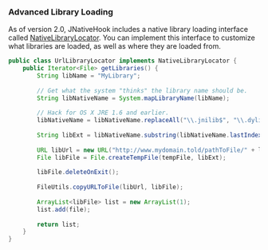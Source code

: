 ### Advanced Library Loading
As of version 2.0, JNativeHook includes a native library loading interface called [NativeLibraryLocator](../../src/java/org/jnativehook/NativeLibraryLocator.java).
You can implement this interface to customize what libraries are loaded, as well as where they are loaded from. 

```java
public class UrlLibraryLocator implements NativeLibraryLocator {
	public Iterator<File> getLibraries() {
		String libName = "MyLibrary";
		
		// Get what the system "thinks" the library name should be.
		String libNativeName = System.mapLibraryName(libName);
		
		// Hack for OS X JRE 1.6 and earlier.
		libNativeName = libNativeName.replaceAll("\\.jnilib$", "\\.dylib");
		
		String libExt = libNativeName.substring(libNativeName.lastIndexOf('.'));
		
		URL libUrl = new URL("http://www.mydomain.told/pathToFile/" + libNativeName);
		File libFile = File.createTempFile(tempFile, libExt);
		
		libFile.deleteOnExit(); 
		
		FileUtils.copyURLToFile(libUrl, libFile);
		
		ArrayList<libFile> list = new ArrayList(1);
		list.add(file);
		
		return list;
	}
}
```
